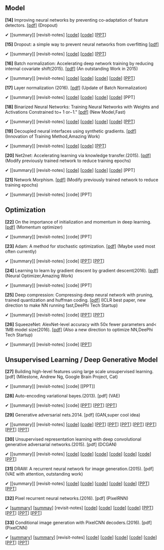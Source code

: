 
**Model**
------------------------------
**[14]** Improving neural networks by preventing co-adaptation of feature detectors. [[pdf]](https://arxiv.org/pdf/1207.0580.pdf) (Dropout)

✔ [[summary]]  [revisit-notes] [[code](https://github.com/mdenil/dropout)] [[code](https://github.com/dnouri/cuda-convnet)] [[PPT](http://www.ke.tu-darmstadt.de/lehre/archiv/ws-13-14/seminarML/slides/folien13_Laux.pdf)]

**[15]** Dropout: a simple way to prevent neural networks from overfitting [[pdf]](http://www.jmlr.org/papers/volume15/srivastava14a.old/source/srivastava14a.pdf)

✔ [[summary]]  [revisit-notes] [[code](https://github.com/yaringal/ConcreteDropout)] [[code](https://github.com/Philip-Bachman/NN-Dropout)] [[PPT](https://github.com/gopala-kr/summary/blob/master/summaries/Week-2/Lecture_04_Supervised_Pretraining.pptx)]

**[16]** Batch normalization: Accelerating deep network training by reducing internal covariate shift(2015). [[pdf]](http://arxiv.org/pdf/1502.03167) (An outstanding Work in 2015)

✔ [[summary]]  [revisit-notes] [[code](https://github.com/ChenglongChen/batch_normalization)] [[code](https://github.com/shuuki4/Batch-Normalization)] [[code](https://github.com/hwalsuklee/tensorflow-mnist-MLP-batch_normalization-weight_initializers)] [[code](https://github.com/ChenglongChen/batch_normalization)] [[PPT](http://people.ee.duke.edu/~lcarin/Zhao12.17.2015.pdf)]

**[17]** Layer normalization (2016). [[pdf]](https://arxiv.org/pdf/1607.06450.pdf?utm_source=sciontist.com&utm_medium=refer&utm_campaign=promote) (Update of Batch Normalization)

✔ [[summary]]  [revisit-notes] [[code](https://github.com/ryankiros/layer-norm)] [[code](https://github.com/carlthome/tensorflow-convlstm-cell)]  [[code](https://github.com/pbhatia243/tf-layer-norm)] [[code](https://github.com/MycChiu/fast-LayerNorm-TF)] [PPT]

**[18]** Binarized Neural Networks: Training Neural Networks with Weights and Activations Constrained to+ 1 or−1." [[pdf]](https://pdfs.semanticscholar.org/f832/b16cb367802609d91d400085eb87d630212a.pdf) (New Model,Fast)

✔ [[summary]]  [revisit-notes] [[code](https://github.com/codekansas/tinier-nn)] [[code](https://github.com/MatthieuCourbariaux/BinaryNet)] [[code](https://github.com/TianweiXing/BNN)] [[code](https://github.com/cornell-zhang/bnn-fpga)] [[PPT](http://web.eng.tau.ac.il/deep_learn/wp-content/uploads/2017/03/Binary-Deep-Learning.pdf)]

**[19]** Decoupled neural interfaces using synthetic gradients. [[pdf]](https://arxiv.org/pdf/1608.05343) (Innovation of Training Method,Amazing Work)

✔ [[summary]]  [revisit-notes] [[code](https://github.com/andrewliao11/dni.pytorch)] [[code](https://github.com/vyraun/DNI-tensorflow)] [[PPT](https://www.slideshare.net/Eniod/019-20160907-decoupled-neural-interfaces-using-synthetic-gradients)]

**[20]** Net2net: Accelerating learning via knowledge transfer.(2015). [[pdf]](https://arxiv.org/abs/1511.05641) (Modify previously trained network to reduce training epochs)

✔ [[summary]]  [revisit-notes] [[code](https://github.com/soumith/net2net.torch)] [[code](https://github.com/DanielSlater/Net2Net)] [[code](https://github.com/paengs/Net2Net)] [[code](https://github.com/erogol/Net2Net)] [PPT]

**[21]** Network Morphism. [[pdf]](https://arxiv.org/abs/1603.01670) (Modify previously trained network to reduce training epochs)

✔ [[summary]]  [revisit-notes] [code] [PPT]


**Optimization**
---------------------------------------
**[22]** On the importance of initialization and momentum in deep learning. [[pdf]](http://www.jmlr.org/proceedings/papers/v28/sutskever13.pdf) (Momentum optimizer)

✔ [[summary]]  [revisit-notes] [code] [PPT] 

**[23]** Adam: A method for stochastic optimization. [[pdf]](http://arxiv.org/pdf/1412.6980) (Maybe used most often currently)

✔ [[summary]]  [revisit-notes] [code] [[PPT](https://moodle2.cs.huji.ac.il/nu15/pluginfile.php/316969/mod_resource/content/1/adam_pres.pdf)] [[PPT](https://github.com/gopala-kr/summary/blob/master/summaries/Week-2/Adam_slides.pdf)]

**[24]** Learning to learn by gradient descent by gradient descent(2016). [[pdf]](https://arxiv.org/pdf/1606.04474) (Neural Optimizer,Amazing Work)

✔ [[summary]]  [revisit-notes] [code] [PPT]

**[25]** Deep compression: Compressing deep neural network with pruning, trained quantization and huffman coding. [[pdf]](https://pdfs.semanticscholar.org/5b6c/9dda1d88095fa4aac1507348e498a1f2e863.pdf) (ICLR best paper, new direction to make NN running fast,DeePhi Tech Startup)

✔ [[summary]]  [revisit-notes] [code] [[PPT](http://on-demand.gputechconf.com/gtc/2016/presentation/s6561-song-han-deep-compression.pdf)] [[PPT](https://web.stanford.edu/class/ee380/Abstracts/160106-slides.pdf)]

**[26]** SqueezeNet: AlexNet-level accuracy with 50x fewer parameters and< 1MB model size(2016). [[pdf]](http://arxiv.org/pdf/1602.07360) (Also a new direction to optimize NN,DeePhi Tech Startup)

✔ [[summary]]  [revisit-notes] [code] [[PPT](http://statsmaths.github.io/stat665/lectures/lec19/lecture19.pdf)]


**Unsupervised Learning / Deep Generative Model**
------------------------------
**[27]** Building high-level features using large scale unsupervised learning. [pdf] (Milestone, Andrew Ng, Google Brain Project, Cat) 

✔ [[summary]]  [revisit-notes] [code] [[PPT]]

**[28]** Auto-encoding variational bayes.(2013). [pdf] (VAE)

✔ [[summary]]  [revisit-notes] [code] [[PPT](http://dpkingma.com/wordpress/wp-content/uploads/2014/05/2014-03_talk_iclr.pdf)] [[PPT](http://www.mlsalt.eng.cam.ac.uk/foswiki/pub/Main/ClassOf2017/D423C_poster.pdf)] [[PPT](http://people.ee.duke.edu/~lcarin/DEC9.26.2014.pdf)]

**[29]** Generative adversarial nets.2014. [pdf] (GAN,super cool idea)

✔ [[summary]]  [revisit-notes] [[code](https://github.com/junyanz/CycleGAN)] [[code](https://github.com/ckmarkoh/GAN-tensorflow)] [[PPT](https://www.slideshare.net/ssuser77ee21/generative-adversarial-networks-70896091)] [[PPT](https://www.slideshare.net/ckmarkohchang/generative-adversarial-networks)] [[PPT](http://dl.ee.cuhk.edu.hk/slides/gan.pdf)] [[PPT](http://www.cs.toronto.edu/~dtarlow/pos14/talks/goodfellow.pdf)] [[PPT](http://pages.cs.wisc.edu/~dpage/cs760/GANs.pdf)] [[PPT](http://cs231n.stanford.edu/slides/2017/cs231n_2017_lecture13.pdf)] [[PPT](http://slazebni.cs.illinois.edu/spring17/lec11_gan.pdf)]

**[30]** Unsupervised representation learning with deep convolutional generative adversarial networks.(2015). [pdf] (DCGAN)

✔ [[summary]]  [revisit-notes] [[code](https://github.com/Newmu/dcgan_code)] [[code](https://github.com/soumith/dcgan.torch)] [[code](https://github.com/mattya/chainer-DCGAN)] [[code](https://github.com/jacobgil/keras-dcgan)] [[code](https://github.com/YadiraF/GAN)] [[code](https://github.com/carpedm20/DCGAN-tensorflow)] [[PPT](http://aliensunmin.github.io/project/accv16tutorial/media/generative.pdf)]

**[31]** DRAW: A recurrent neural network for image generation.(2015). [pdf] (VAE with attention, outstanding work)

✔ [[summary]]  [revisit-notes] [[code](https://github.com/ikostrikov/TensorFlow-VAE-GAN-DRAW)] [[code](https://github.com/ericjang/draw)] [[code](https://github.com/jbornschein/draw)] [[code](https://github.com/vivanov879/draw)] [[code]()] [[PPT](http://people.ee.duke.edu/~lcarin/Zhe10.2.2015.pdf)] [[PPT](http://cs231n.stanford.edu/slides/2016/winter1516_lecture10.pdf)]

**[32]** Pixel recurrent neural networks.(2016). [pdf] (PixelRNN)

✔ [[summary](https://gist.github.com/shagunsodhani/e741ebd5ba0e0fc0f49d7836e30891a7)] [[summay](https://github.com/sunshineatnoon/Paper-Collection/blob/master/pixel-rnn.md)] [revisit-notes] [[code](https://github.com/tensorflow/magenta/blob/master/magenta/reviews/pixelrnn.md)] [[code](https://github.com/carpedm20/pixel-rnn-tensorflow)] [[code](https://github.com/igul222/pixel_rnn)]  [[code]()] [[PPT](https://www.slideshare.net/neouyghur/pixel-recurrent-neural-networks-73970786)] [[PPT](https://github.com/gopala-kr/summary/blob/master/summaries/Week-2/lec10new.ppt)] [[PPT](http://imatge-upc.github.io/telecombcn-2016-dlcv/slides/D2L6-recurrent.pdf)] [[PPT](https://github.com/sunshineatnoon/Paper-Collection/blob/master/pixel-rnn.md)]

**[33]** Conditional image generation with PixelCNN decoders.(2016). [pdf] (PixelCNN)

✔ [[summary](https://github.com/aleju/papers/blob/master/neural-nets/Conditional_Image_Generation_with_PixelCNN_Decoders.md)] [[summary](https://gist.github.com/shagunsodhani/3cc7066ce7de051d769908b8fab11990)]  [revisit-notes] [[code](https://github.com/anantzoid/Conditional-PixelCNN-decoder)] [[code](https://github.com/openai/pixel-cnn)] [[code](https://github.com/carpedm20/pixel-rnn-tensorflow)] [[code](https://github.com/kundan2510/pixelCNN)] [[code](https://github.com/dritchie/pixelCNN)] [[PPT](https://www.slideshare.net/suga93/conditional-image-generation-with-pixelcnn-decoders)] [[PPT](http://slazebni.cs.illinois.edu/spring17/lec13_advanced.pdf)]


